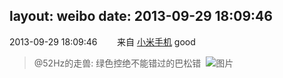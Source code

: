 layout: weibo
date: 2013-09-29 18:09:46
---
<meta name="referrer" content="no-referrer" />

2013-09-29 18:09:46  &nbsp;&nbsp;&nbsp;&nbsp;&nbsp;&nbsp; 来自 <a href="http://app.weibo.com/t/feed/22zMnn" rel="nofollow">小米手机</a>
good
>  @52Hz的走兽: 绿色控绝不能错过的巴松错 ​​​
>  ![图片](https://ww4.sinaimg.cn/large/8beaf773jw1e93fd4p6ruj218g0x6alu.jpg)

